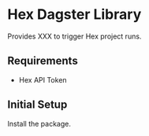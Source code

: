 # Hex Dagster Library

Provides XXX to trigger Hex project runs.


## Requirements

* Hex API Token

## Initial Setup

Install the package.

```

```

